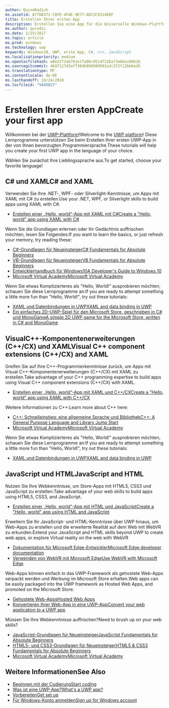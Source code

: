 ```yaml
---
author: QuinnRadich
ms.assetid: A77DA371-C0FE-4FAE-9E77-ADC3C9314EDF
title: Erstellen Ihrer ersten App
description: Erstellen Sie eine App für die Universelle Windows-Plattform (UWP) für Windows10 mithilfe Ihrer bevorzugten Programmiersprache.
ms.author: quradic
ms.date: 1/25/2017
ms.topic: article
ms.prod: windows
ms.technology: uwp
keywords: Windows10, UWP, erste App, C#, c++, JavaScript
ms.localizationpriority: medium
ms.openlocfilehash: e8e2272ab761e1fa0bc9514f226a73a66a10662b
ms.sourcegitcommit: 4b97117d3aff38db89d560502a3c372f12bb6ed5
ms.translationtype: MT
ms.contentlocale: de-DE
ms.lasthandoff: 10/24/2018
ms.locfileid: "5445827"
---
```

# <a name="create-your-first-app"></a><span data-ttu-id="34d3f-104">Erstellen Ihrer ersten App</span><span class="sxs-lookup"><span data-stu-id="34d3f-104">Create your first app</span></span>

<span data-ttu-id="34d3f-105">Willkommen bei der [UWP-Plattform](universal-application-platform-guide.md)!</span><span class="sxs-lookup"><span data-stu-id="34d3f-105">Welcome to the [UWP platform](universal-application-platform-guide.md)!</span></span> <span data-ttu-id="34d3f-106">Diese Lernprogramme unterstützen Sie beim Erstellen Ihrer ersten UWP-App in der von Ihnen bevorzugten Programmiersprache.</span><span class="sxs-lookup"><span data-stu-id="34d3f-106">These tutorials will help you create your first UWP app in the language of your choice.</span></span>

<span data-ttu-id="34d3f-107">Wählen Sie zunächst Ihre Lieblingssprache aus.</span><span class="sxs-lookup"><span data-stu-id="34d3f-107">To get started, choose your favorite language!</span></span>

## <a name="c-and-xaml"></a><span data-ttu-id="34d3f-108">C# und XAML</span><span class="sxs-lookup"><span data-stu-id="34d3f-108">C# and XAML</span></span>

<span data-ttu-id="34d3f-109">Verwenden Sie Ihre .NET-, WPF- oder Silverlight-Kenntnisse, um Apps mit XAML mit C# zu erstellen.</span><span class="sxs-lookup"><span data-stu-id="34d3f-109">Use your .NET, WPF, or Silverlight skills to build apps using XAML with C#.</span></span>

* [<span data-ttu-id="34d3f-110">Erstellen einer „Hello, world“-App mit XAML mit C#</span><span class="sxs-lookup"><span data-stu-id="34d3f-110">Create a "Hello, world" app using XAML with C#</span></span>](create-a-hello-world-app-xaml-universal.md)

<span data-ttu-id="34d3f-111">Wenn Sie die Grundlagen erlernen oder Ihr Gedächtnis auffrischen möchten, lesen Sie Folgendes:</span><span class="sxs-lookup"><span data-stu-id="34d3f-111">If you want to learn the basics, or just refresh your memory, try reading these:</span></span>

* [<span data-ttu-id="34d3f-112">C#-Grundlagen für Neueinsteiger</span><span class="sxs-lookup"><span data-stu-id="34d3f-112">C# Fundamentals for Absolute Beginners</span></span>](https://go.microsoft.com/fwlink/?linkid=850801)
* [<span data-ttu-id="34d3f-113">VB-Grundlagen für Neueinsteiger</span><span class="sxs-lookup"><span data-stu-id="34d3f-113">VB Fundamentals for Absolute Beginners</span></span>](https://go.microsoft.com/fwlink/?linkid=850802)
* [<span data-ttu-id="34d3f-114">Entwicklerhandbuch für Windows10</span><span class="sxs-lookup"><span data-stu-id="34d3f-114">A Developer's Guide to Windows 10</span></span>](https://go.microsoft.com/fwlink/?linkid=850804)
* [<span data-ttu-id="34d3f-115">Microsoft Virtual Academy</span><span class="sxs-lookup"><span data-stu-id="34d3f-115">Microsoft Virtual Academy</span></span>](http://www.microsoftvirtualacademy.com/)

<span data-ttu-id="34d3f-116">Wenn Sie etwas Komplizierteres als "Hello, World!" ausprobieren möchten, schauen Sie diese Lernprogramme an:</span><span class="sxs-lookup"><span data-stu-id="34d3f-116">If you are ready to attempt something a little more fun than "Hello, World!", try out these tutorials:</span></span>

* [<span data-ttu-id="34d3f-117">XAML und Datenbindungen in UWP</span><span class="sxs-lookup"><span data-stu-id="34d3f-117">XAML and data binding in UWP</span></span>](xaml-basics-intro.md)
* [<span data-ttu-id="34d3f-118">Ein einfaches 2D-UWP-Spiel für den Microsoft Store, geschrieben in C# und MonoGame</span><span class="sxs-lookup"><span data-stu-id="34d3f-118">A simple 2D UWP game for the Microsoft Store, written in C# and MonoGame</span></span>](get-started-tutorial-game-mg2d.md)


## <a name="visual-c-component-extensions-ccx-and-xaml"></a><span data-ttu-id="34d3f-119">VisualC++-Komponentenerweiterungen (C++/CX) und XAML</span><span class="sxs-lookup"><span data-stu-id="34d3f-119">Visual C++ component extensions (C++/CX) and XAML</span></span>

<span data-ttu-id="34d3f-120">Greifen Sie auf Ihre C++-Programmierkenntnisse zurück, um Apps mit Visual C++-Komponentenerweiterungen (C++/CX) mit XAML zu erstellen.</span><span class="sxs-lookup"><span data-stu-id="34d3f-120">Take advantage of your C++ programming expertise to build apps using Visual C++ component extensions (C++/CX) with XAML.</span></span>

* [<span data-ttu-id="34d3f-121">Erstellen einer „Hello, world“-App mit XAML und C++/CX</span><span class="sxs-lookup"><span data-stu-id="34d3f-121">Create a "Hello, world" app using XAML with C++/CX</span></span>](create-a-basic-windows-10-app-in-cpp.md)

<span data-ttu-id="34d3f-122">Weitere Informationen zu C++:</span><span class="sxs-lookup"><span data-stu-id="34d3f-122">Learn more about C++ here:</span></span>

* [<span data-ttu-id="34d3f-123">C++: Schnelleinstieg: eine allgemeine Sprache und Bibliothek</span><span class="sxs-lookup"><span data-stu-id="34d3f-123">C++: A General Purpose Language and Library Jump Start</span></span>](http://www.microsoftvirtualacademy.com/training-courses/c-a-general-purpose-language-and-library-jump-start)
* [<span data-ttu-id="34d3f-124">Microsoft Virtual Academy</span><span class="sxs-lookup"><span data-stu-id="34d3f-124">Microsoft Virtual Academy</span></span>](http://go.microsoft.com/fwlink/p/?LinkID=389916)

<span data-ttu-id="34d3f-125">Wenn Sie etwas Komplizierteres als "Hello, World!" ausprobieren möchten, schauen Sie diese Lernprogramme an:</span><span class="sxs-lookup"><span data-stu-id="34d3f-125">If you are ready to attempt something a little more fun than "Hello, World!", try out these tutorials:</span></span>

* [<span data-ttu-id="34d3f-126">XAML und Datenbindungen in UWP</span><span class="sxs-lookup"><span data-stu-id="34d3f-126">XAML and data binding in UWP</span></span>](xaml-basics-intro.md)

## <a name="javascript-and-html"></a><span data-ttu-id="34d3f-127">JavaScript und HTML</span><span class="sxs-lookup"><span data-stu-id="34d3f-127">JavaScript and HTML</span></span>

<span data-ttu-id="34d3f-128">Nutzen Sie Ihre Webkenntnisse, um Store-Apps mit HTML5, CSS3 und JavaScript zu erstellen.</span><span class="sxs-lookup"><span data-stu-id="34d3f-128">Take advantage of your web skills to build apps using HTML5, CSS3, and JavaScript.</span></span>

* [<span data-ttu-id="34d3f-129">Erstellen einer „Hello, world“-App mit HTML und JavaScript</span><span class="sxs-lookup"><span data-stu-id="34d3f-129">Create a "Hello, world" app using HTML and JavaScript</span></span>](create-a-hello-world-app-js-uwp.md)

<span data-ttu-id="34d3f-130">Erweitern Sie Ihr JavaScript- und HTML-Kenntnisse über UWP hinaus, um Web-Apps zu erstellen und die erweiterte Realität auf dem Web mit WebVR zu erkunden.</span><span class="sxs-lookup"><span data-stu-id="34d3f-130">Extend your JavaScript and HTML skills beyond UWP to create web apps, or explore Virtual reality on the web with WebVR</span></span>

* [<span data-ttu-id="34d3f-131">Dokumentation für Microsoft Edge-Entwickler</span><span class="sxs-lookup"><span data-stu-id="34d3f-131">Microsoft Edge developer documentation</span></span>](https://docs.microsoft.com/microsoft-edge/)
* [<span data-ttu-id="34d3f-132">Verwenden von WebVR mit Microsoft Edge</span><span class="sxs-lookup"><span data-stu-id="34d3f-132">Use WebVR with Microsoft Edge</span></span>](https://docs.microsoft.com/en-us/microsoft-edge/webvr/)

<span data-ttu-id="34d3f-133">Web-Apps können einfach in das UWP-Framework als gehostete Web-Apps verpackt werden und Werbung im Microsoft Store erhalten.</span><span class="sxs-lookup"><span data-stu-id="34d3f-133">Web apps can be easily packaged into the UWP framework as Hosted Web Apps, and promoted on the Microsoft Store.</span></span>

* [<span data-ttu-id="34d3f-134">Gehostete Web-Apps</span><span class="sxs-lookup"><span data-stu-id="34d3f-134">Hosted Web Apps</span></span>](https://developer.microsoft.com/windows/bridges/hosted-web-apps)
* [<span data-ttu-id="34d3f-135">Konvertieren Ihrer Web-App in eine UWP-App</span><span class="sxs-lookup"><span data-stu-id="34d3f-135">Convert your web application to a UWP app</span></span>](../porting/hwa-create-windows.md)

<span data-ttu-id="34d3f-136">Müssen Sie Ihre Webkenntnisse auffrischen?</span><span class="sxs-lookup"><span data-stu-id="34d3f-136">Need to brush up on your web skills?</span></span>

* [<span data-ttu-id="34d3f-137">JavaScript-Grundlagen für Neueinsteiger</span><span class="sxs-lookup"><span data-stu-id="34d3f-137">JavaScript Fundamentals for Absolute Beginners</span></span>](http://www.microsoftvirtualacademy.com/training-courses/javascript-fundamentals-for-absolute-beginners)
* [<span data-ttu-id="34d3f-138">HTML5- und CSS3-Grundlagen für Neueinsteiger</span><span class="sxs-lookup"><span data-stu-id="34d3f-138">HTML5 & CSS3 Fundamentals for Absolute Beginners</span></span>](http://www.microsoftvirtualacademy.com/training-courses/html5-css3-fundamentals-development-for-absolute-beginners)
* [<span data-ttu-id="34d3f-139">Microsoft Virtual Academy</span><span class="sxs-lookup"><span data-stu-id="34d3f-139">Microsoft Virtual Academy</span></span>](http://go.microsoft.com/fwlink/p/?LinkID=389916)

## <a name="see-also"></a><span data-ttu-id="34d3f-140">Weitere Informationen</span><span class="sxs-lookup"><span data-stu-id="34d3f-140">See Also</span></span>

* [<span data-ttu-id="34d3f-141">Beginnen mit der Codierung</span><span class="sxs-lookup"><span data-stu-id="34d3f-141">Start coding</span></span>](create-uwp-apps.md)
* [<span data-ttu-id="34d3f-142">Was ist eine UWP-App?</span><span class="sxs-lookup"><span data-stu-id="34d3f-142">What's a UWP app?</span></span>](universal-application-platform-guide.md)
* [<span data-ttu-id="34d3f-143">Vorbereiten</span><span class="sxs-lookup"><span data-stu-id="34d3f-143">Get set up</span></span>](get-set-up.md)
* [<span data-ttu-id="34d3f-144">Für Windows-Konto anmelden</span><span class="sxs-lookup"><span data-stu-id="34d3f-144">Sign up for Windows account</span></span>](sign-up.md)
